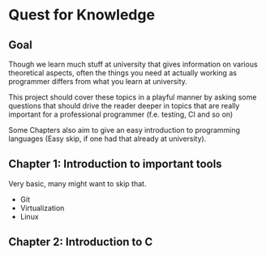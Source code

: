 # Quest for Knowledge

## Goal

Though we learn much stuff at university that gives information on various theoretical aspects, 
often the things you need at actually working as programmer differs from what you learn at university. 

This project should cover these topics in a playful manner by asking some questions 
that should drive the reader deeper in topics that are really important for a professional programmer (f.e. testing, CI and so on)

Some Chapters also aim to give an easy introduction to programming languages (Easy skip, if one had that already at university). 

## Chapter 1: Introduction to important tools
Very basic, many might want to skip that. 
+ Git
+ Virtualization
+ Linux

## Chapter 2: Introduction to C
